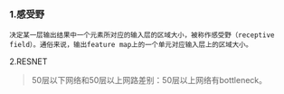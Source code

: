 ### 1.感受野

```
决定某一层输出结果中一个元素所对应的输入层的区域大小，被称作感受野（receptive field）。通俗来说，输出feature map上的一个单元对应输入层上的区域大小。
```

2.RESNET

> 50层以下网络和50层以上网路差别：50层以上网络有bottleneck。